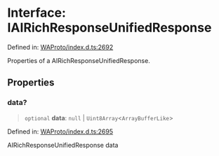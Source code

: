 # Interface: IAIRichResponseUnifiedResponse

Defined in: [WAProto/index.d.ts:2692](https://github.com/Fokusdotid/bail/blob/cf6cc85134e12081bc635cea02cc0eee74033a81/WAProto/index.d.ts#L2692)

Properties of a AIRichResponseUnifiedResponse.

## Properties

### data?

> `optional` **data**: `null` \| `Uint8Array`\<`ArrayBufferLike`\>

Defined in: [WAProto/index.d.ts:2695](https://github.com/Fokusdotid/bail/blob/cf6cc85134e12081bc635cea02cc0eee74033a81/WAProto/index.d.ts#L2695)

AIRichResponseUnifiedResponse data
